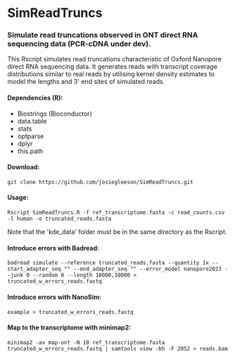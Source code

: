 # SimReadTruncs

### Simulate read truncations observed in ONT direct RNA sequencing data (PCR-cDNA under dev).

This Rscript simulates read truncations characteristic of Oxford Nanopore direct RNA sequencing data. It generates reads with transcript coverage distributions similar to real reads by utilising kernel density estimates to model the lengths and 3' end sites of simulated reads.

#### Dependencies (R):
- Biostrings (Bioconductor)
- data.table
- stats
- optparse
- dplyr
- this.path

#### Download:
```
git clone https://github.com/josiegleeson/SimReadTruncs.git
```

#### Usage:
```
Rscript SimReadTruncs.R -f ref_transcriptome.fasta -c read_counts.csv -l human -o truncated_reads.fasta
```
Note that the 'kde_data' folder must be in the same directory as the Rscript.


#### Introduce errors with Badread:
```
badread simulate --reference truncated_reads.fasta --quantity 1x --start_adapter_seq "" --end_adapter_seq "" --error_model nanopore2023 --junk 0 --random 0 --length 10000,10000 > truncated_w_errors_reads.fastq
```

#### Introduce errors with NanoSim:
```
example > truncated_w_errors_reads.fastq
```

#### Map to the transcriptome with minimap2:
```
minimap2 -ax map-ont -N 10 ref_transcriptome.fasta truncated_w_errors_reads.fastq | samtools view -bh -F 2052 > reads.bam
```










